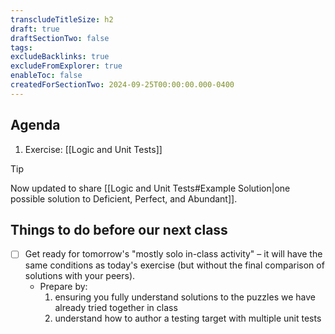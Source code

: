 ```yaml
---
transcludeTitleSize: h2
draft: true
draftSectionTwo: false
tags:
excludeBacklinks: true
excludeFromExplorer: true
enableToc: false
createdForSectionTwo: 2024-09-25T00:00:00.000-0400
---
```

## Agenda
1. Exercise: [[Logic and Unit Tests]]

> [!TIP]
> 
> Now updated to share [[Logic and Unit Tests#Example Solution|one possible solution to Deficient, Perfect, and Abundant]].

## Things to do before our next class

- [ ] Get ready for tomorrow's "mostly solo in-class activity" – it will have the same conditions as today's exercise (but without the final comparison of solutions with your peers).
	- Prepare by:
		1. ensuring you fully understand solutions to the puzzles we have already tried together in class
		2. understand how to author a testing target with multiple unit tests